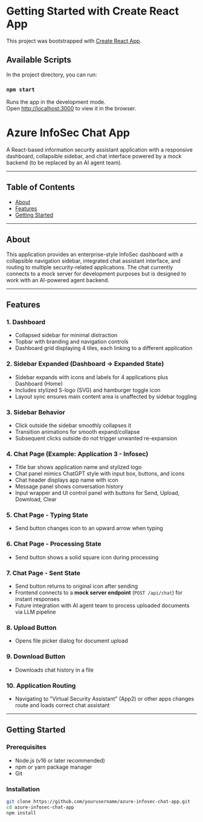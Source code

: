 # Getting Started with Create React App

This project was bootstrapped with [Create React App](https://github.com/facebook/create-react-app).

## Available Scripts

In the project directory, you can run:

### `npm start`

Runs the app in the development mode.\
Open [http://localhost:3000](http://localhost:3000) to view it in the browser.

# Azure InfoSec Chat App

A React-based information security assistant application with a responsive dashboard, collapsible sidebar, and chat interface powered by a mock backend (to be replaced by an AI agent team).

---

## Table of Contents

- [About](#about)  
- [Features](#features)  
- [Getting Started](#getting-started)  
---

## About

This application provides an enterprise-style InfoSec dashboard with a collapsible navigation sidebar, integrated chat assistant interface, and routing to multiple security-related applications. The chat currently connects to a mock server for development purposes but is designed to work with an AI-powered agent backend.

---

## Features

### 1. Dashboard

- Collapsed sidebar for minimal distraction  
- Topbar with branding and navigation controls  
- Dashboard grid displaying 4 tiles, each linking to a different application  

### 2. Sidebar Expanded (Dashboard → Expanded State)

- Sidebar expands with icons and labels for 4 applications plus Dashboard (Home)  
- Includes stylized S-logo (SVG) and hamburger toggle icon  
- Layout sync ensures main content area is unaffected by sidebar toggling  

### 3. Sidebar Behavior

- Click outside the sidebar smoothly collapses it  
- Transition animations for smooth expand/collapse  
- Subsequent clicks outside do not trigger unwanted re-expansion  

### 4. Chat Page (Example: Application 3 - Infosec)

- Title bar shows application name and stylized logo  
- Chat panel mimics ChatGPT style with input box, buttons, and icons  
- Chat header displays app name with icon  
- Message panel shows conversation history  
- Input wrapper and UI control panel with buttons for Send, Upload, Download, Clear  

### 5. Chat Page - Typing State

- Send button changes icon to an upward arrow when typing  

### 6. Chat Page - Processing State

- Send button shows a solid square icon during processing  

### 7. Chat Page - Sent State

- Send button returns to original icon after sending  
- Frontend connects to a **mock server endpoint** (`POST /api/chat`) for instant responses  
- Future integration with AI agent team to process uploaded documents via LLM pipeline  

### 8. Upload Button

- Opens file picker dialog for document upload  

### 9. Download Button

- Downloads chat history in a file  

### 10. Application Routing

- Navigating to "Virtual Security Assistant" (App2) or other apps changes route and loads correct chat assistant  

---

## Getting Started

### Prerequisites

- Node.js (v16 or later recommended)  
- npm or yarn package manager  
- Git  

### Installation

```bash
git clone https://github.com/yourusername/azure-infosec-chat-app.git
cd azure-infosec-chat-app
npm install


